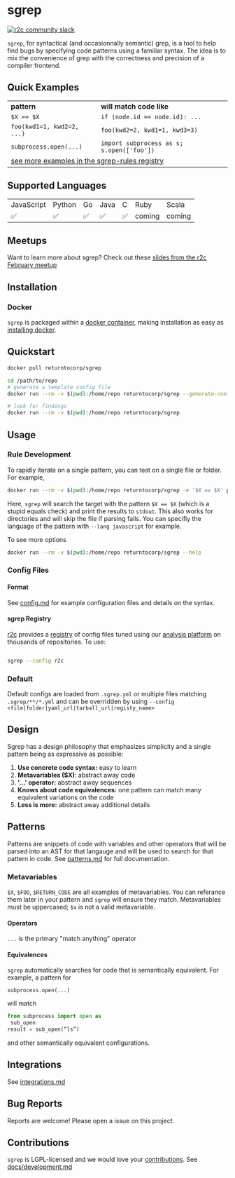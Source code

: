 # sgrep

[![r2c community slack](https://img.shields.io/badge/r2c_slack-join-brightgreen?style=for-the-badge&logo=slack&labelColor=4A154B)](https://join.slack.com/t/r2c-community/shared_invite/enQtNjU0NDYzMjAwODY4LWE3NTg1MGNhYTAwMzk5ZGRhMjQ2MzVhNGJiZjI1ZWQ0NjQ2YWI4ZGY3OGViMGJjNzA4ODQ3MjEzOWExNjZlNTA)

`sgrep`, for syntactical (and occasionnally semantic) grep, is a tool to help find bugs by specifying code patterns using a familiar
syntax. The idea is to mix the convenience of grep with the correctness and precision of a compiler frontend.

## Quick Examples

<table>
  <tr><td><b>pattern</b></td><td><b>will match code like</b></td></tr>
  <tr><td><code>$X == $X</code></td><td><code>if (node.id == node.id): ...</code></td></tr>
  <tr><td><code>foo(kwd1=1, kwd2=2, ...)</code></td><td><code>foo(kwd2=2, kwd1=1, kwd3=3)</code></td></tr>
  <tr><td><code>subprocess.open(...)</code></td><td><code>import subprocess as s; s.open(['foo'])</code></td></tr>
  <tr><td colspan=2><a href="https://github.com/returntocorp/sgrep-rules">see more examples in the sgrep-rules registry</a></td></tr>
</table>

## Supported Languages

<table>
  <tr>
   <td>JavaScript</td>
   <td>Python</td>
   <td>Go</td>
   <td>Java</td>
   <td>C</td>
   <td>Ruby</td>
   <td>Scala</td>
</tr>
  <tr>
   <td>✅</td>
   <td>✅</td>
   <td>✅</td>
   <td>✅</td>
   <td>✅</td>
   <td>coming</td>
   <td>coming</td>
 </tr>
 </table>

## Meetups

Want to learn more about sgrep? Check out these [slides from the r2c February meetup](https://r2c.dev/sgrep-public2.pdf)

## Installation

### Docker

`sgrep` is packaged within a [docker container](https://hub.docker.com/r/returntocorp/sgrep), making installation as easy as [installing docker](https://docs.docker.com/install/).

## Quickstart

```bash
docker pull returntocorp/sgrep

cd /path/to/repo
# generate a template config file
docker run --rm -v $(pwd):/home/repo returntocorp/sgrep --generate-config

# look for findings
docker run --rm -v $(pwd):/home/repo returntocorp/sgrep

```

## Usage

### Rule Development

To rapidly iterate on a single pattern, you can test on a single file or folder. For example,

```bash
docker run --rm -v $(pwd):/home/repo returntocorp/sgrep -e '$X == $X' path/to/file.py
```

Here, `sgrep` will search the target with the pattern `$X == $X` (which is a stupid equals check) and print the results to `stdout`. This also works for directories and will skip the file if parsing fails. You can specifiy the language of the pattern with `--lang javascript` for example.

To see more options

```bash
docker run --rm -v $(pwd):/home/repo returntocorp/sgrep --help
```

### Config Files

#### Format

See [config.md](docs/config.md) for example configuration files and details on the syntax.

#### sgrep Registry

[r2c](https://r2c.dev) provides a [registry](https://github.com/returntocorp/sgrep-rules) of config files tuned using our [analysis platform](https://app.r2c.dev) on thousands of repositories. To use:

```bash

sgrep --config r2c

```

### Default

Default configs are loaded from `.sgrep.yml` or multiple files matching `.sgrep/**/*.yml` and can be overridden by using `--config <file|folder|yaml_url|tarball_url|registy_name>`

## Design

Sgrep has a design philosophy that emphasizes simplicity and a single pattern being as expressive as possible:

1. **Use concrete code syntax:** easy to learn
2. **Metavariables ($X)**: abstract away code
3. **'...' operator:** abstract away sequences
4. **Knows about code equivalences:** one pattern can match many equivalent variations on the code
5. **Less is more:** abstract away additional details

## Patterns

Patterns are snippets of code with variables and other operators that will be parsed into an AST for that langauge and will be used to search for that pattern in code. See [patterns.md](docs/patterns.md) for full documentation.

### Metavariables

`$X`, `$FOO`, `$RETURN_CODE` are all examples of metavariables. You can referance them later in your pattern and `sgrep` will ensure they match. Metavariables must be uppercased; `$x` is not a valid metavariable.

#### Operators

`...` is the primary "match anything" operator

#### Equivalences

`sgrep` automatically searches for code that is semantically equivalent. For example, a pattern for

```sgrep
subprocess.open(...)
```

will match

```python
from subprocess import open as
 sub_open
result = sub_open(“ls”)
```

and other semantically equivalent configurations.

## Integrations

See [integrations.md](docs/integrations.md)

## Bug Reports

Reports are welcome! Please open a issue on this project.

## Contributions

`sgrep` is LGPL-licensed and we would love your [contributions](docs/CONTRIBUTING.md). See [docs/development.md](docs/development.md)
